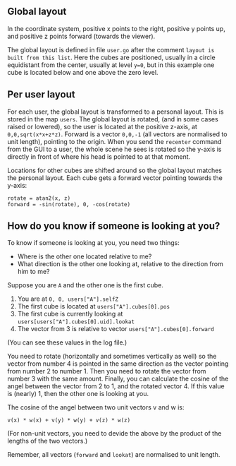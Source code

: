 
## Global layout ##

In the coordinate system, positive x points to the right, positive y
points up, and positive z points forward (towards the viewer).

The global layout is defined in file `user.go` after the comment `layout
is built from this list`. Here the cubes are positioned, usually in a
circle equidistant from the center, usually at level `y=0`, but in this
example one cube is located below and one above the zero level.

## Per user layout ##

For each user, the global layout is transformed to a personal layout.
This is stored in the map `users`. The global layout is rotated, (and in
some cases raised or lowered), so the user is located at the positive
z-axis, at `0,0,sqrt(x*x+z*z)`. Forward is a vector `0,0,-1` (all vectors
are normalised to unit length), pointing to the origin. When you send
the `recenter` command from the GUI to a user, the whole scene he sees
is rotated so the y-axis is directly in front of where his head is
pointed to at that moment.

Locations for other cubes are shifted around so the global layout
matches the personal layout. Each cube gets a forward vector pointing
towards the y-axis:

	rotate = atan2(x, z)
	forward = -sin(rotate), 0, -cos(rotate)
	
## How do you know if someone is looking at you? ##

To know if someone is looking at you, you need two things:

 * Where is the other one located relative to me?
 * What direction is the other one looking at, relative to the direction
   from him to me?
   
Suppose you are `A` and the other one is the first cube.

 1. You are at `0, 0, users["A"].selfZ`
 2. The first cube is located at `users["A"].cubes[0].pos`
 3. The first cube is currently looking at `users[users["A"].cubes[0].uid].lookat`
 4. The vector from 3 is relative to vector `users["A"].cubes[0].forward`
 
(You can see these values in the log file.)
 
You need to rotate (horizontally and sometimes vertically as well) so
the vector from number 4 is pointed in the same direction as the vector
pointing from number 2 to number 1. Then you need to rotate the vector
from number 3 with the same amount. Finally, you can calculate the cosine
of the angel between the vector from 2 to 1, and the rotated vector 4. If
this value is (nearly) 1, then the other one is looking at you.

The cosine of the angel between two unit vectors v and w is:

    v(x) * w(x) + v(y) * w(y) + v(z) * w(z)
	
(For non-unit vectors, you need to devide the above by the product of
the lengths of the two vectors.)

Remember, all vectors (`forward` and `lookat`) are normalised to unit
length.
